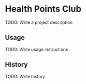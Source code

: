 # Health Points Club

TODO: Write a project description

## Usage

TODO: Write usage instructions

## History

TODO: Write history
